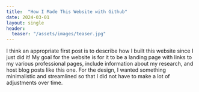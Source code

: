 ```yaml
---
title:  "How I Made This Website with Github"
date: 2024-03-01
layout: single
header:
  teaser: "/assets/images/teaser.jpg"
---
```


I think an appropriate first post is to describe how I built this website since I just did it! My goal for the website is for it to be a landing page with links to my various professional pages, include information about my research, and host blog posts like this one. For the design, I wanted something minimalistic and streamlined so that I did not have to make a lot of adjustments over time. 